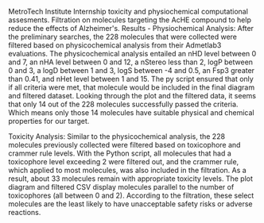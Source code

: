 MetroTech Institute Internship toxicity and physiochemical computational assesments. Filtration on molecules targeting the AcHE compound to help reduce the effects of Alzheimer's. 
Results -
Physiochemical Analysis:
After the preliminary searches, the 228 molecules that were collected were filtered based on physicochemical analysis from their Admetlab3 evaluations. The physicochemical analysis entailed an nHD level between 0 and 7, an nHA level between 0 and 12, a nStereo less than 2, logP between 0 and 3, a logD between 1 and 3, logS between -4 and 0.5, an Fsp3 greater than 0.41, and nHet level between 1 and 15. The py script ensured that only if all criteria were met, that molecule would be included in the final diagram and filtered dataset. Looking through the plot and the filtered data, it seems that only 14 out of the 228 molecules successfully passed the criteria. Which means only those 14 molecules have suitable physical and chemical properties for our target.

Toxicity Analysis:
Similar to the physicochemical analysis, the 228 molecules previously collected were filtered based on toxicophore and crammer rule levels. With the Python script, all molecules that had a toxicophore level exceeding 2 were filtered out, and the crammer rule, which applied to most molecules, was also included in the filtration. As a result, about 33 molecules remain with appropriate toxicity levels. The plot diagram and filtered CSV display molecules parallel to the number of toxicophores (all between 0 and 2). According to the filtration, these select molecules are the least likely to have unacceptable safety risks or adverse reactions.
